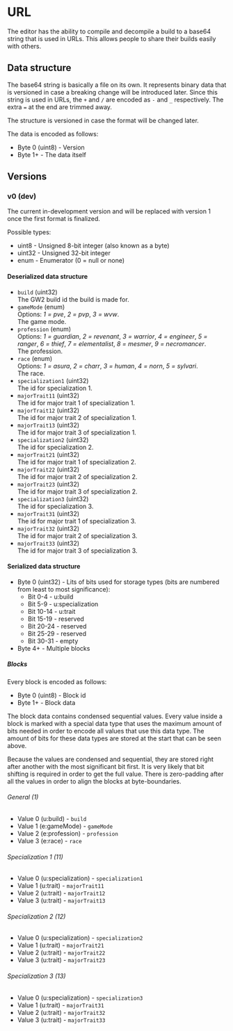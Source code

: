 # URL
The editor has the ability to compile and decompile a build to a base64 string that is used in URLs.
This allows people to share their builds easily with others.

## Data structure
The base64 string is basically a file on its own.
It represents binary data that is versioned in case a breaking change will be introduced later.
Since this string is used in URLs, the `+` and `/` are encoded as `-` and `_` respectively.
The extra `=` at the end are trimmed away.

The structure is versioned in case the format will be changed later.

The data is encoded as follows:
- Byte 0 (uint8) - Version
- Byte 1+ - The data itself

## Versions
### v0 (dev)
The current in-development version and will be replaced with version 1 once the first format is finalized.

Possible types:
- uint8 - Unsigned 8-bit integer (also known as a byte)
- uint32 - Unsigned 32-bit integer
- enum - Enumerator (0 = null or none)

#### Deserialized data structure
- `build` (uint32)  
  The GW2 build id the build is made for.
- `gameMode` (enum)  
  Options: *1 = pve*, *2 = pvp*, *3 = wvw*.  
  The game mode.
- `profession` (enum)  
  Options: *1 = guardian*, *2 = revenant*, *3 = warrior*, *4 = engineer*, *5 = ranger*, *6 = thief*, *7 = elementalist*, *8 = mesmer*, *9 = necromancer*.  
  The profession.
- `race` (enum)  
  Options: *1 = asura*, *2 = charr*, *3 = human*, *4 = norn*, *5 = sylvari*.  
  The race.
- `specialization1` (uint32)  
  The id for specialization 1.
- `majorTrait11` (uint32)  
  The id for major trait 1 of specialization 1.
- `majorTrait12` (uint32)  
  The id for major trait 2 of specialization 1.
- `majorTrait13` (uint32)  
  The id for major trait 3 of specialization 1.
- `specialization2` (uint32)  
  The id for specialization 2.
- `majorTrait21` (uint32)  
  The id for major trait 1 of specialization 2.
- `majorTrait22` (uint32)  
  The id for major trait 2 of specialization 2.
- `majorTrait23` (uint32)  
  The id for major trait 3 of specialization 2.
- `specialization3` (uint32)  
  The id for specialization 3.
- `majorTrait31` (uint32)  
  The id for major trait 1 of specialization 3.
- `majorTrait32` (uint32)  
  The id for major trait 2 of specialization 3.
- `majorTrait33` (uint32)  
  The id for major trait 3 of specialization 3.

#### Serialized data structure
- Byte 0 (uint32) - Lits of bits used for storage types (bits are numbered from least to most significance):
  - Bit 0-4 - u:build
  - Bit 5-9 - u:specialization
  - Bit 10-14 - u:trait
  - Bit 15-19 - reserved
  - Bit 20-24 - reserved
  - Bit 25-29 - reserved
  - Bit 30-31 - empty
- Byte 4+ - Multiple blocks

##### Blocks
Every block is encoded as follows:
- Byte 0 (uint8) - Block id
- Byte 1+ - Block data

The block data contains condensed sequential values.
Every value inside a block is marked with a special data type that uses the maximum amount of bits needed in order to encode all values that use this data type.
The amount of bits for these data types are stored at the start that can be seen above.

Because the values are condensed and sequential, they are stored right after another with the most significant bit first.
It is very likely that bit shifting is required in order to get the full value.
There is zero-padding after all the values in order to align the blocks at byte-boundaries.

###### General (1)
- Value 0 (u:build) - `build`
- Value 1 (e:gameMode) - `gameMode`
- Value 2 (e:profession) - `profession`
- Value 3 (e:race) - `race`

###### Specialization 1 (11)
- Value 0 (u:specialization) - `specialization1`
- Value 1 (u:trait) - `majorTrait11`
- Value 2 (u:trait) - `majorTrait12`
- Value 3 (u:trait) - `majorTrait13`

###### Specialization 2 (12)
- Value 0 (u:specialization) - `specialization2`
- Value 1 (u:trait) - `majorTrait21`
- Value 2 (u:trait) - `majorTrait22`
- Value 3 (u:trait) - `majorTrait23`

###### Specialization 3 (13)
- Value 0 (u:specialization) - `specialization3`
- Value 1 (u:trait) - `majorTrait31`
- Value 2 (u:trait) - `majorTrait32`
- Value 3 (u:trait) - `majorTrait33`